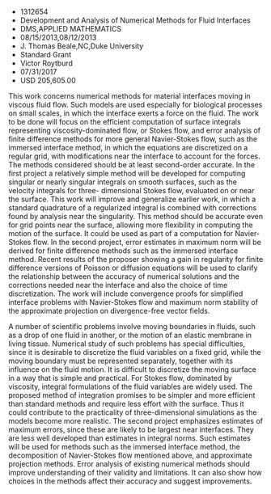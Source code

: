 
* 1312654
* Development and Analysis of Numerical Methods for Fluid Interfaces
* DMS,APPLIED MATHEMATICS
* 08/15/2013,08/12/2013
* J. Thomas Beale,NC,Duke University
* Standard Grant
* Victor Roytburd
* 07/31/2017
* USD 205,605.00

This work concerns numerical methods for material interfaces moving in viscous
fluid flow. Such models are used especially for biological processes on small
scales, in which the interface exerts a force on the fluid. The work to be done
will focus on the efficient computation of surface integrals representing
viscosity-dominated flow, or Stokes flow, and error analysis of finite
difference methods for more general Navier-Stokes flow, such as the immersed
interface method, in which the equations are discretized on a regular grid, with
modifications near the interface to account for the forces. The methods
considered should be at least second-order accurate. In the first project a
relatively simple method will be developed for computing singular or nearly
singular integrals on smooth surfaces, such as the velocity integrals for three-
dimensional Stokes flow, evaluated on or near the surface. This work will
improve and generalize earlier work, in which a standard quadrature of a
regularized integral is combined with corrections found by analysis near the
singularity. This method should be accurate even for grid points near the
surface, allowing more flexibility in computing the motion of the surface. It
could be used as part of a computation for Navier-Stokes flow. In the second
project, error estimates in maximum norm will be derived for finite difference
methods such as the immersed interface method. Recent results of the proposer
showing a gain in regularity for finite difference versions of Poisson or
diffusion equations will be used to clarify the relationship between the
accuracy of numerical solutions and the corrections needed near the interface
and also the choice of time discretization. The work will include convergence
proofs for simplified interface problems with Navier-Stokes flow and maximum
norm stability of the approximate projection on divergence-free vector fields.

A number of scientific problems involve moving boundaries in fluids, such as a
drop of one fluid in another, or the motion of an elastic membrane in living
tissue. Numerical study of such problems has special difficulties, since it is
desirable to discretize the fluid variables on a fixed grid, while the moving
boundary must be represented separately, together with its influence on the
fluid motion. It is difficult to discretize the moving surface in a way that is
simple and practical. For Stokes flow, dominated by viscosity, integral
formulations of the fluid variables are widely used. The proposed method of
integration promises to be simpler and more efficient than standard methods and
require less effort with the surface. Thus it could contribute to the
practicality of three-dimensional simulations as the models become more
realistic. The second project emphasizes estimates of maximum errors, since
these are likely to be largest near interfaces. They are less well developed
than estimates in integral norms. Such estimates will be used for methods such
as the immersed interface method, the decomposition of Navier-Stokes flow
mentioned above, and approximate projection methods. Error analysis of existing
numerical methods should improve understanding of their validity and
limitations. It can also show how choices in the methods affect their accuracy
and suggest improvements.
